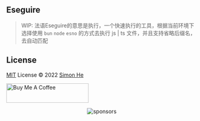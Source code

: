 ## Eseguire
>WIP: 法语Eseguire的意思是执行，一个快速执行的工具，根据当前环境下选择使用 `bun` `node` `esno` 的方式去执行 js | ts 文件，并且支持省略后缀名，去自动匹配


## License
[MIT](./LICENSE) License © 2022 [Simon He](https://github.com/Simon-He95)

<a href="https://github.com/Simon-He95/sponsor" target="_blank"><img src="https://cdn.buymeacoffee.com/buttons/default-orange.png" alt="Buy Me A Coffee" style="height: 51px !important;width: 217px !important;" ></a>


<span><div align="center">![sponsors](https://www.hejian.club/images/sponsors.jpg)</div></span>
